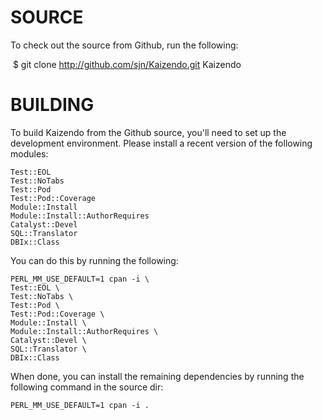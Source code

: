 # SOURCE

To check out the source from Github, run the following:

  $ git clone http://github.com/sjn/Kaizendo.git Kaizendo

# BUILDING

To build Kaizendo from the Github source, you'll need to set up the
development environment. Please install a recent version of the
following modules:

    Test::EOL
    Test::NoTabs
    Test::Pod
    Test::Pod::Coverage
    Module::Install
    Module::Install::AuthorRequires
    Catalyst::Devel
    SQL::Translator
    DBIx::Class

You can do this by running the following:
 
    PERL_MM_USE_DEFAULT=1 cpan -i \
    Test::EOL \
    Test::NoTabs \
    Test::Pod \
    Test::Pod::Coverage \
    Module::Install \
    Module::Install::AuthorRequires \
    Catalyst::Devel \
    SQL::Translator \
    DBIx::Class


When done, you can install the remaining dependencies by running the
following command in the source dir:

    PERL_MM_USE_DEFAULT=1 cpan -i .

